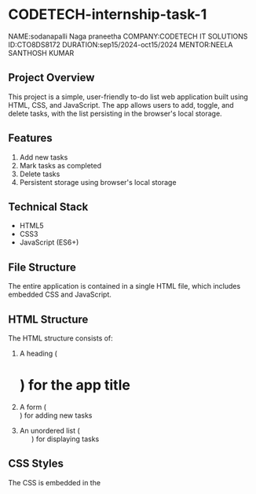 # CODETECH-internship-task-1
NAME:sodanapalli Naga praneetha
COMPANY:CODETECH IT SOLUTIONS
ID:CTO8DS8172
DURATION:sep15/2024-oct15/2024
MENTOR:NEELA SANTHOSH KUMAR

## Project Overview

This project is a simple, user-friendly to-do list web application built using HTML, CSS, and JavaScript. The app allows users to add, toggle, and delete tasks, with the list persisting in the browser's local storage.

## Features

1. Add new tasks
2. Mark tasks as completed
3. Delete tasks
4. Persistent storage using browser's local storage

## Technical Stack

- HTML5
- CSS3
- JavaScript (ES6+)

## File Structure

The entire application is contained in a single HTML file, which includes embedded CSS and JavaScript.

## HTML Structure

The HTML structure consists of:

1. A heading (<h1>) for the app title
2. A form (<form>) for adding new tasks
3. An unordered list (<ul>) for displaying tasks

## CSS Styles

The CSS is embedded in the <style> tag and provides:

1. Basic layout and centering of the app
2. Styling for the form, input, and buttons
3. Styling for the task list and individual task items
4. Styles for completed tasks

## JavaScript Functionality

The JavaScript code provides the following functionality:

1. renderTodos(): Renders the list of todos
2. addTodo(text): Adds a new todo to the list
3. toggleTodo(index): Toggles the completed status of a todo
4. deleteTodo(index): Removes a todo from the list
5. saveTodos(): Saves the current todo list to local storage

Event listeners are set up to handle form submission and button clicks.

## Local Storage

The app uses the browser's local storage to persist the todo list. The todos are saved as a JSON string and retrieved when the page loads.

## User Interface

The user interface is simple and intuitive:

1. An input field for entering new tasks
2. An "Add" button to submit new tasks
3. A list of tasks, each with "Toggle" and "Delete" buttons
4. Completed tasks are visually distinct with a strike-through style

## How to Use

1. Open the HTML file in a web browser
2. Enter a task in the input field and click "Add" or press Enter
3. Click "Toggle" to mark a task as completed or uncompleted
4. Click "Delete" to remove a task from the list

## Future Enhancements

Possible future enhancements could include:

1. Due dates for tasks
2. Task categories or tags
3. Sorting and filtering options
4. User accounts and cloud synchronization
5. Responsive design for mobile devices

## Conclusion

This to-do list web app provides a solid foundation for task management. Its simplicity makes it easy to use and maintain, while the use of local storage ensures that users' tasks persist between sessions.


